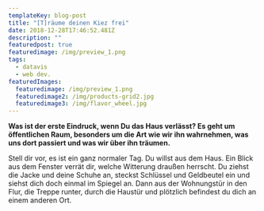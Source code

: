 ```yaml
---
templateKey: blog-post
title: "[T]räume deinen Kiez frei"
date: 2018-12-28T17:46:52.481Z
description: ""
featuredpost: true
featuredimage: /img/preview_1.png
tags:
  - datavis
  - web dev.
featuredImages:
  featuredimage: /img/preview_1.png
  featuredimage2: /img/products-grid2.jpg
  featuredimage3: /img/flavor_wheel.jpg
---
```

**Was ist der erste Eindruck, wenn Du das Haus verlässt? Es geht um öffentlichen Raum, besonders um die Art wie wir ihn wahrnehmen, was uns dort passiert und was wir über ihn träumen.**

Stell dir vor, es ist ein ganz normaler Tag. Du willst aus dem Haus. Ein Blick aus dem Fenster verrät dir, welche Witterung draußen herrscht. Du ziehst die Jacke und deine Schuhe an, steckst Schlüssel und Geldbeutel ein und siehst dich doch einmal im Spiegel an. Dann aus der Wohnungstür in den Flur, die Treppe runter, durch die Haustür und plötzlich befindest du dich an einem anderen Ort.
